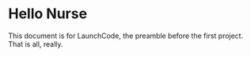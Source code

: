 # Hello Nurse

This document is for LaunchCode, the preamble before the first project. That is all, really.